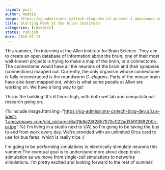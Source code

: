```yaml
---
layout: post
author: Maddie
image: https://ug-admissions-caltech-blog-dev.s3-us-west-1.amazonaws.com/old_pictures/caltech_as_it_happens/6a0105349b8251970b022ad37f16fa200d.jpg
title: Starting Work at the Allen Institute
categories: [research]
status: Publish
date: 2018-07-13
---
```



This summer, I'm interning at the Allen Institute for Brain Science. They aim to create an open database of information about the brain, one of their most well-known projects is trying to make a map of the brain, or a connectome. The connectome would have all the neurons of the brain and their synapses (connections) mapped out. Currently, the only organism whose connectome is fully reconstructed is the roundworm *C. elegans*. Parts of the mouse brain have also been mapped out, which is what some people at Allen are working on. We have a long way to go!

This is the building! It's 6 floors high, with both wet lab and computational research going on.


{% include image.html img="https://ug-admissions-caltech-blog-dev.s3.us-west-1.amazonaws.com/old_pictures/6a01b8d28f2857970c022ad3591388200c-pi.jpg" %}
I'm living in a studio next to UW, so I'm going to be taking the bus to and from work every day. We're provided with an unlimited Orca card to use for bus fares, which is really nice :)

I'm going to be performing simulations to electrically stimulate neurons this summer.The eventual goal is to understand more about deep brain stimulation as we move from single-cell simulations to networks simulations. I'm pretty excited and looking forward to the rest of summer!

